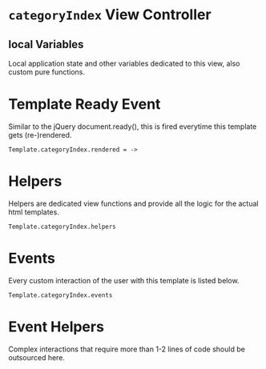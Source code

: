 # `categoryIndex` View Controller

## local Variables
Local application state and other variables dedicated to this view, also custom pure functions.

# Template Ready Event
Similar to the jQuery document.ready(), this is fired everytime this template gets (re-)rendered.

    Template.categoryIndex.rendered = ->

# Helpers
Helpers are dedicated view functions and provide all the logic for the actual html templates.

    Template.categoryIndex.helpers

# Events
Every custom interaction of the user with this template is listed below.

    Template.categoryIndex.events

# Event Helpers
Complex interactions that require more than 1-2 lines of code should be outsourced here.